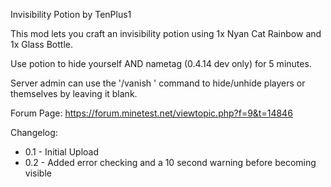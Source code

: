 
Invisibility Potion by TenPlus1

This mod lets you craft an invisibility potion using 1x Nyan Cat Rainbow and 1x Glass Bottle.

Use potion to hide yourself AND nametag (0.4.14 dev only) for 5 minutes.

Server admin can use the '/vanish <name>' command to hide/unhide players or themselves by leaving it blank.

Forum Page: https://forum.minetest.net/viewtopic.php?f=9&t=14846

Changelog:

 - 0.1 - Initial Upload
 - 0.2 - Added error checking and a 10 second warning before becoming visible
 
